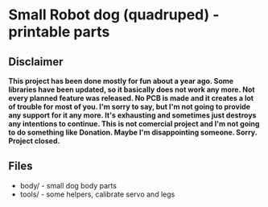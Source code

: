 # Small Robot dog (quadruped) - printable parts

## Disclaimer
**This project has been done mostly for fun about a year ago. Some libraries have been updated, so it basically does not work any more. Not every planned feature was released. No PCB is made and it creates a lot of trouble for most of you. I'm sorry to say, but I'm not going to provide any support for it any more. It's exhausting and sometimes just destroys any intentions to continue. This is not comercial project and I'm not going to do something like Donation. Maybe I'm disappointing someone. Sorry. Project closed.**

## Files
 - body/ - small dog body parts
 - tools/ - some helpers, calibrate servo and legs
